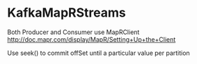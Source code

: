 # KafkaMapRStreams

Both Producer and Consumer use MapRClient 
http://doc.mapr.com/display/MapR/Setting+Up+the+Client

Use seek() to commit offSet until a particular value per partition
